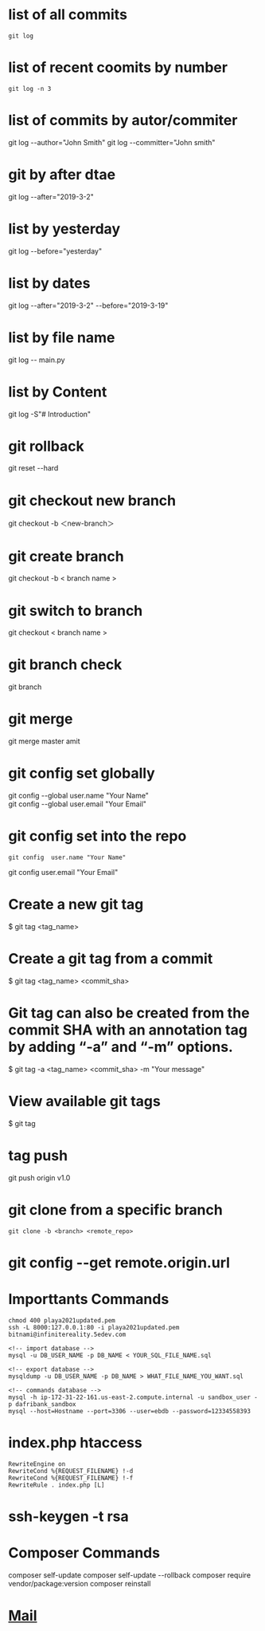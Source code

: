 # list of all commits
    git log

# list of recent coomits by number
    git log -n 3

# list of commits by autor/commiter
   git log --author="John Smith"
   git log --committer="John smith"

# git by after dtae

  git log --after="2019-3-2"

# list by yesterday

  git log --before="yesterday"

# list by dates

  git log --after="2019-3-2" --before="2019-3-19"

# list by file name
  
  git log -- main.py

# list by Content

git log -S"# Introduction"


# git rollback 

git reset --hard <Commit id>

# git checkout new branch

git checkout -b ＜new-branch＞
    
# git create branch

  git checkout -b < branch name >

# git switch to branch
  
  git checkout < branch name >

# git branch check

  git branch


# git merge
  
 git merge master amit
    
  # git config set globally

   git config --global user.name "Your Name"   
   git config --global user.email "Your Email"  

 # git config set into the repo
  
    git config  user.name "Your Name"   
   git config    user.email "Your Email"    

    
  # Create a new git tag

$ git tag <tag_name>


# Create a git tag from a commit


$ git tag <tag_name> <commit_sha>

# Git tag can also be created from the commit SHA with an annotation tag by adding “-a” and “-m” options.

$ git tag -a <tag_name> <commit_sha> -m "Your message"
 

# View available git tags

  $ git tag
  
# tag push

  git push origin v1.0
    
# git clone from a specific branch
    
    git clone -b <branch> <remote_repo>
    
# git config --get remote.origin.url    
    

# Importtants Commands
    chmod 400 playa2021updated.pem
    ssh -L 8000:127.0.0.1:80 -i playa2021updated.pem bitnami@infinitereality.5edev.com
     
    <!-- import database -->
    mysql -u DB_USER_NAME -p DB_NAME < YOUR_SQL_FILE_NAME.sql

    <!-- export database -->
    mysqldump -u DB_USER_NAME -p DB_NAME > WHAT_FILE_NAME_YOU_WANT.sql
    
    <!-- commands database -->
    mysql -h ip-172-31-22-161.us-east-2.compute.internal -u sandbox_user -p dafribank_sandbox
    mysql --host=Hostname --port=3306 --user=ebdb --password=12334558393


    
 # index.php htaccess
    
    RewriteEngine on
    RewriteCond %{REQUEST_FILENAME} !-d
    RewriteCond %{REQUEST_FILENAME} !-f
    RewriteRule . index.php [L]
    
# ssh-keygen -t rsa 
    
 # Composer Commands
    
   composer self-update
   composer self-update --rollback 
   composer require vendor/package:version 
   composer reinstall <package-name> 
    
 # <a target="_blank" href="mailto:no-one@snai1mai1.com?subject=look at this website&body=Hi, I found this website and thought you might like it https://github.com/ameetroy/git">Mail</a>   

